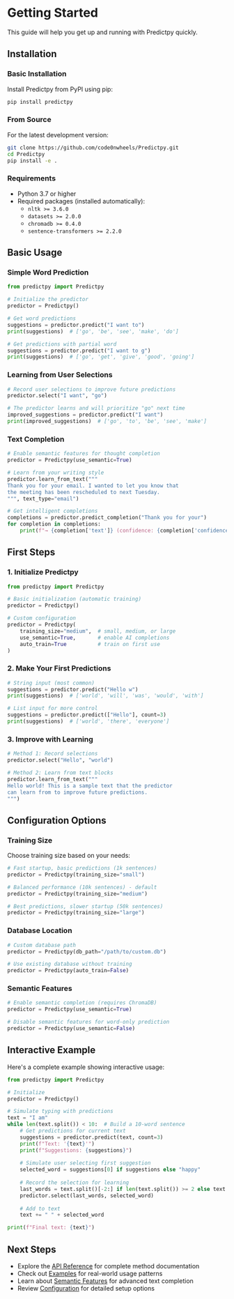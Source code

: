 # Getting Started

This guide will help you get up and running with Predictpy quickly.

## Installation

### Basic Installation

Install Predictpy from PyPI using pip:

```bash
pip install predictpy
```

### From Source

For the latest development version:

```bash
git clone https://github.com/code0nwheels/Predictpy.git
cd Predictpy
pip install -e .
```

### Requirements

- Python 3.7 or higher
- Required packages (installed automatically):
  - `nltk >= 3.6.0`
  - `datasets >= 2.0.0` 
  - `chromadb >= 0.4.0`
  - `sentence-transformers >= 2.2.0`

## Basic Usage

### Simple Word Prediction

```python
from predictpy import Predictpy

# Initialize the predictor
predictor = Predictpy()

# Get word predictions
suggestions = predictor.predict("I want to")
print(suggestions)  # ['go', 'be', 'see', 'make', 'do']

# Get predictions with partial word
suggestions = predictor.predict("I want to g")
print(suggestions)  # ['go', 'get', 'give', 'good', 'going']
```

### Learning from User Selections

```python
# Record user selections to improve future predictions
predictor.select("I want", "go")

# The predictor learns and will prioritize "go" next time
improved_suggestions = predictor.predict("I want")
print(improved_suggestions)  # ['go', 'to', 'be', 'see', 'make']
```

### Text Completion

```python
# Enable semantic features for thought completion
predictor = Predictpy(use_semantic=True)

# Learn from your writing style
predictor.learn_from_text("""
Thank you for your email. I wanted to let you know that 
the meeting has been rescheduled to next Tuesday.
""", text_type="email")

# Get intelligent completions
completions = predictor.predict_completion("Thank you for your")
for completion in completions:
    print(f"→ {completion['text']} (confidence: {completion['confidence']:.2f})")
```

## First Steps

### 1. Initialize Predictpy

```python
from predictpy import Predictpy

# Basic initialization (automatic training)
predictor = Predictpy()

# Custom configuration
predictor = Predictpy(
    training_size="medium",  # small, medium, or large
    use_semantic=True,       # enable AI completions
    auto_train=True          # train on first use
)
```

### 2. Make Your First Predictions

```python
# String input (most common)
suggestions = predictor.predict("Hello w")
print(suggestions)  # ['world', 'will', 'was', 'would', 'with']

# List input for more control
suggestions = predictor.predict(["Hello"], count=3)
print(suggestions)  # ['world', 'there', 'everyone']
```

### 3. Improve with Learning

```python
# Method 1: Record selections
predictor.select("Hello", "world")

# Method 2: Learn from text blocks
predictor.learn_from_text("""
Hello world! This is a sample text that the predictor
can learn from to improve future predictions.
""")
```

## Configuration Options

### Training Size

Choose training size based on your needs:

```python
# Fast startup, basic predictions (1k sentences)
predictor = Predictpy(training_size="small")

# Balanced performance (10k sentences) - default
predictor = Predictpy(training_size="medium")

# Best predictions, slower startup (50k sentences)
predictor = Predictpy(training_size="large")
```

### Database Location

```python
# Custom database path
predictor = Predictpy(db_path="/path/to/custom.db")

# Use existing database without training
predictor = Predictpy(auto_train=False)
```

### Semantic Features

```python
# Enable semantic completion (requires ChromaDB)
predictor = Predictpy(use_semantic=True)

# Disable semantic features for word-only prediction
predictor = Predictpy(use_semantic=False)
```

## Interactive Example

Here's a complete example showing interactive usage:

```python
from predictpy import Predictpy

# Initialize
predictor = Predictpy()

# Simulate typing with predictions
text = "I am"
while len(text.split()) < 10:  # Build a 10-word sentence
    # Get predictions for current text
    suggestions = predictor.predict(text, count=3)
    print(f"Text: '{text}'")
    print(f"Suggestions: {suggestions}")
    
    # Simulate user selecting first suggestion
    selected_word = suggestions[0] if suggestions else "happy"
    
    # Record the selection for learning
    last_words = text.split()[-2:] if len(text.split()) >= 2 else text.split()
    predictor.select(last_words, selected_word)
    
    # Add to text
    text += " " + selected_word

print(f"Final text: {text}")
```

## Next Steps

- Explore the [API Reference](api-reference.md) for complete method documentation
- Check out [Examples](examples.md) for real-world usage patterns
- Learn about [Semantic Features](semantic-features.md) for advanced text completion
- Review [Configuration](configuration.md) for detailed setup options
